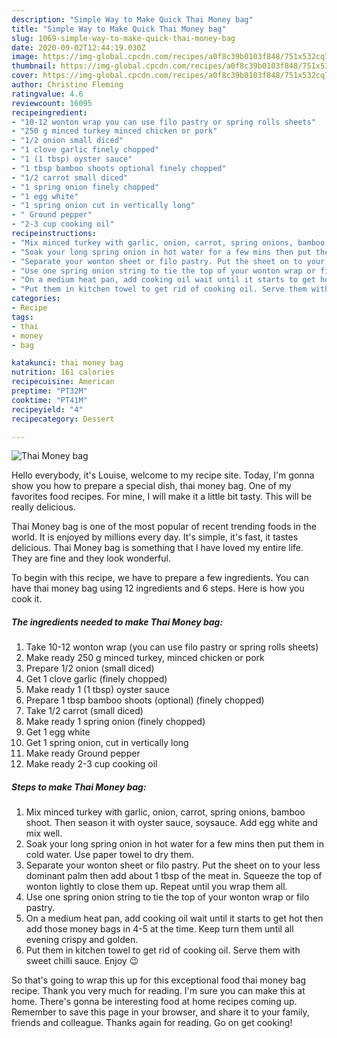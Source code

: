 ```yaml
---
description: "Simple Way to Make Quick Thai Money bag"
title: "Simple Way to Make Quick Thai Money bag"
slug: 1069-simple-way-to-make-quick-thai-money-bag
date: 2020-09-02T12:44:19.030Z
image: https://img-global.cpcdn.com/recipes/a0f8c39b0103f848/751x532cq70/thai-money-bag-recipe-main-photo.jpg
thumbnail: https://img-global.cpcdn.com/recipes/a0f8c39b0103f848/751x532cq70/thai-money-bag-recipe-main-photo.jpg
cover: https://img-global.cpcdn.com/recipes/a0f8c39b0103f848/751x532cq70/thai-money-bag-recipe-main-photo.jpg
author: Christine Fleming
ratingvalue: 4.6
reviewcount: 16095
recipeingredient:
- "10-12 wonton wrap you can use filo pastry or spring rolls sheets"
- "250 g minced turkey minced chicken or pork"
- "1/2 onion small diced"
- "1 clove garlic finely chopped"
- "1 (1 tbsp) oyster sauce"
- "1 tbsp bamboo shoots optional finely chopped"
- "1/2 carrot small diced"
- "1 spring onion finely chopped"
- "1 egg white"
- "1 spring onion cut in vertically long"
- " Ground pepper"
- "2-3 cup cooking oil"
recipeinstructions:
- "Mix minced turkey with garlic, onion, carrot, spring onions, bamboo shoot. Then season it with oyster sauce, soysauce. Add egg white and mix well."
- "Soak your long spring onion in hot water for a few mins then put them in cold water. Use paper towel to dry them."
- "Separate your wonton sheet or filo pastry. Put the sheet on to your less dominant palm then add about 1 tbsp of the meat in. Squeeze the top of wonton lightly to close them up. Repeat until you wrap them all."
- "Use one spring onion string to tie the top of your wonton wrap or filo pastry."
- "On a medium heat pan, add cooking oil wait until it starts to get hot then add those money bags in 4-5 at the time. Keep turn them until all evening crispy and golden."
- "Put them in kitchen towel to get rid of cooking oil. Serve them with sweet chilli sauce. Enjoy 😉"
categories:
- Recipe
tags:
- thai
- money
- bag

katakunci: thai money bag 
nutrition: 161 calories
recipecuisine: American
preptime: "PT32M"
cooktime: "PT41M"
recipeyield: "4"
recipecategory: Dessert

---
```



![Thai Money bag](https://img-global.cpcdn.com/recipes/a0f8c39b0103f848/751x532cq70/thai-money-bag-recipe-main-photo.jpg)

Hello everybody, it's Louise, welcome to my recipe site. Today, I'm gonna show you how to prepare a special dish, thai money bag. One of my favorites food recipes. For mine, I will make it a little bit tasty. This will be really delicious.



Thai Money bag is one of the most popular of recent trending foods in the world. It is enjoyed by millions every day. It's simple, it's fast, it tastes delicious. Thai Money bag is something that I have loved my entire life. They are fine and they look wonderful.


To begin with this recipe, we have to prepare a few ingredients. You can have thai money bag using 12 ingredients and 6 steps. Here is how you cook it.

<!--inarticleads1-->

##### The ingredients needed to make Thai Money bag:

1. Take 10-12 wonton wrap (you can use filo pastry or spring rolls sheets)
1. Make ready 250 g minced turkey, minced chicken or pork
1. Prepare 1/2 onion (small diced)
1. Get 1 clove garlic (finely chopped)
1. Make ready 1 (1 tbsp) oyster sauce
1. Prepare 1 tbsp bamboo shoots (optional) (finely chopped)
1. Take 1/2 carrot (small diced)
1. Make ready 1 spring onion (finely chopped)
1. Get 1 egg white
1. Get 1 spring onion, cut in vertically long
1. Make ready  Ground pepper
1. Make ready 2-3 cup cooking oil




<!--inarticleads2-->

##### Steps to make Thai Money bag:

1. Mix minced turkey with garlic, onion, carrot, spring onions, bamboo shoot. Then season it with oyster sauce, soysauce. Add egg white and mix well.
1. Soak your long spring onion in hot water for a few mins then put them in cold water. Use paper towel to dry them.
1. Separate your wonton sheet or filo pastry. Put the sheet on to your less dominant palm then add about 1 tbsp of the meat in. Squeeze the top of wonton lightly to close them up. Repeat until you wrap them all.
1. Use one spring onion string to tie the top of your wonton wrap or filo pastry.
1. On a medium heat pan, add cooking oil wait until it starts to get hot then add those money bags in 4-5 at the time. Keep turn them until all evening crispy and golden.
1. Put them in kitchen towel to get rid of cooking oil. Serve them with sweet chilli sauce. Enjoy 😉




So that's going to wrap this up for this exceptional food thai money bag recipe. Thank you very much for reading. I'm sure you can make this at home. There's gonna be interesting food at home recipes coming up. Remember to save this page in your browser, and share it to your family, friends and colleague. Thanks again for reading. Go on get cooking!
